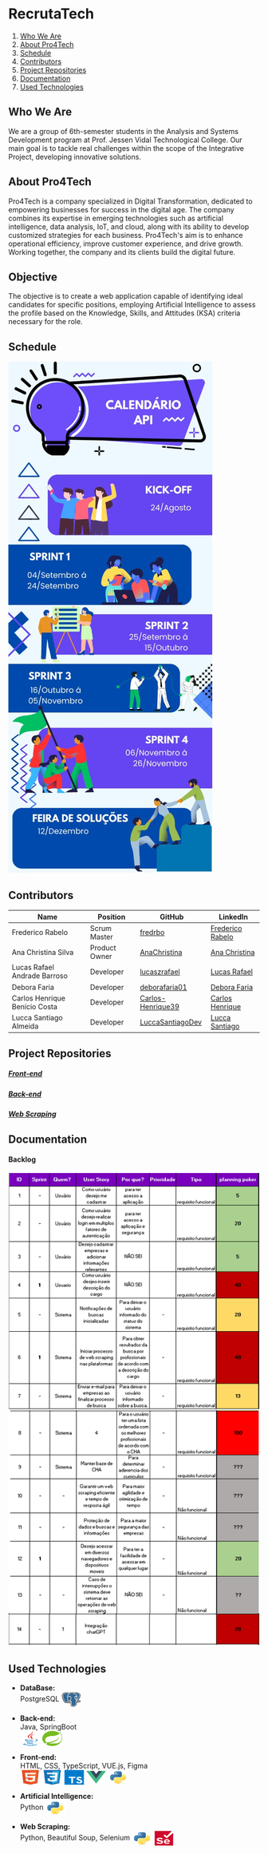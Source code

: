 # RecrutaTech

1. [Who We Are](#who-we-are)
2. [About Pro4Tech](#about-pro4tech)
3. [Schedule](#schedule)
4. [Contributors](#contributors)
5. [Project Repositories](#project-repositories)
6. [Documentation](#documentation)
7. [Used Technologies](#used-technologies)

##  Who We Are

We are a group of 6th-semester students in the Analysis and Systems Development program at Prof. Jessen Vidal Technological College. Our main goal is to tackle real challenges within the scope of the Integrative Project, developing innovative solutions.

## About Pro4Tech

Pro4Tech is a company specialized in Digital Transformation, dedicated to empowering businesses for success in the digital age. The company combines its expertise in emerging technologies such as artificial intelligence, data analysis, IoT, and cloud, along with its ability to develop customized strategies for each business. Pro4Tech's aim is to enhance operational efficiency, improve customer experience, and drive growth. Working together, the company and its clients build the digital future.

## Objective
The objective is to create a web application capable of identifying ideal candidates for specific positions, employing Artificial Intelligence to assess the profile based on the Knowledge, Skills, and Attitudes (KSA) criteria necessary for the role.

## Schedule
<img src="images/infografico.jpg">

## Contributors    
| Name           | Position       | GitHub                                    | LinkedIn
|----------------|--------------|-------------------------------------------|-------------------| 
| Frederico Rabelo | Scrum Master | [fredrbo](https://github.com/fredrbo)    | [Frederico Rabelo](https://www.linkedin.com/in/frederico-rabelo-2abab018a/)
| Ana Christina Silva | Product Owner | [AnaChristina](https://github.com/AnaChristina)    | [Ana Christina](https://www.linkedin.com/in/ana-christina-silva/)
| Lucas Rafael Andrade Barroso | Developer | [lucaszrafael](https://github.com/lucaszrafael)    | [Lucas Rafael](https://www.linkedin.com/in/lucas-rafael-andrade-barroso/)
| Debora Faria | Developer | [deborafaria01](https://github.com/deborafaria01)    | [Debora Faria](https://www.linkedin.com/in/debora-faria2109/)
| Carlos Henrique Benício Costa | Developer | [Carlos-Henrique39](https://github.com/Carlos-Henrique39)    | [Carlos Henrique]()
| Lucca Santiago Almeida| Developer | [LuccaSantiagoDev](https://github.com/LuccaSantiagoDev)    | [Lucca Santiago](https://www.linkedin.com/in/lucca-santiago-5244bb1a1/)

## Project Repositories

##### [Front-end](https://github.com/CodeSquirrel-API/RecrutaTech-FrontEnd)

##### [Back-end](https://github.com/CodeSquirrel-API/RecrutaTech-BackEnd)

##### [Web Scraping](https://github.com/CodeSquirrel-API/Scraping)

## Documentation

#### Backlog
<img src="images/backlog.png">

<!-- ##### [Documentation](https://github.com/INSERIR_LINK) -->

## Used Technologies

- **DataBase:** <br> PostgreSQL
  <img align="center"  height="30" width="40" src="https://raw.githubusercontent.com/devicons/devicon/master/icons/postgresql/postgresql-original.svg">
- **Back-end:** <br> Java, SpringBoot <br>
      <img align="center"  height="30" width="40" src="https://raw.githubusercontent.com/devicons/devicon/master/icons/java/java-original.svg">
      <img align="center"  height="30" width="40" src="https://raw.githubusercontent.com/devicons/devicon/master/icons/spring/spring-original.svg">
- **Front-end:** <br>
   HTML, CSS, TypeScript, VUE.js, Figma <br>
  <img align="center"  height="30" width="40" src="https://raw.githubusercontent.com/devicons/devicon/master/icons/html5/html5-original.svg">
  <img align="center"  height="30" width="40" src="https://raw.githubusercontent.com/devicons/devicon/master/icons/css3/css3-original.svg">
  <img align="center"  height="30" width="40" src="https://raw.githubusercontent.com/devicons/devicon/master/icons/typescript/typescript-original.svg">
  <img align="center"  height="30" width="40" src="https://raw.githubusercontent.com/devicons/devicon/master/icons/vuejs/vuejs-original.svg">
  <img align="center"  height="30" width="40" src="https://raw.githubusercontent.com/devicons/devicon/master/icons/python/python-original.svg">

- **Artificial Intelligence:** <br> Python
  <img align="center"  height="30" width="40" src="https://raw.githubusercontent.com/devicons/devicon/master/icons/python/python-original.svg">
- **Web Scraping:** <br> Python, Beautiful Soup, Selenium
    <img align="center"  height="30" width="40" src="https://raw.githubusercontent.com/devicons/devicon/master/icons/python/python-original.svg">
    <img align="center"  height="30" width="40" src="https://raw.githubusercontent.com/devicons/devicon/master/icons/selenium/selenium-original.svg">


